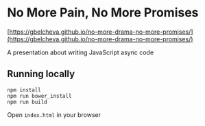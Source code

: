 # No More Pain, No More Promises

[https://gbelcheva.github.io/no-more-drama-no-more-promises/](https://gbelcheva.github.io/no-more-drama-no-more-promises/)

A presentation about writing JavaScript async code

## Running locally

```
npm install
npm run bower_install
npm run build
 ```
Open `index.html` in your browser
